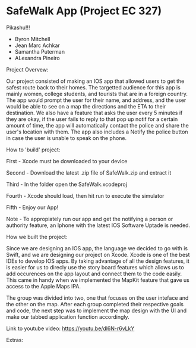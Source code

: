 # SafeWalk App (Project EC 327)
Pikashu!!!

- Byron Mitchell
- Jean Marc Achkar
- Samantha Puterman
- ALexandra Pineiro

Project Overvew:

Our project consisted of making an IOS app that allowed users to get the safest route back to their homes. The targetted audience for this app is mainly women, college students, and tourists that are in a foreign country. The app would prompt the user for their name, and address, and the user would be able to see on a map the directions and the ETA to their destination. We also have a feature that asks the user every 5 minutes if they are okay, if the user fails to reply to that pop up notif for a certain amount of time, the app will automatically contact the police and share the user's location with them. The app also includes a Notify the police button in case the user is unable to speak on the phone.

How to 'build' project:

First - Xcode must be downloaded to your device

Second - Download the latest .zip file of SafeWalk.zip and extract it

Third - In the folder open the SafeWalk.xcodeproj

Fourth - Xcode should load, then hit run to execute the simulator

Fifth - Enjoy our App!

Note - To appropiately run our app and get the notifying a person or authority feature, an 
        Iphone with the latest IOS Software Uptade is needed. 

How we built the project:

Since we are designing an IOS app, the language we decided to go with is Swift, and we are designing our project on Xcode. Xcode is one of the best IDEs to develop IOS apps. By taking advantage of all the design features, it is easier for us to direcly use the story board features which allows us to add occurences on the app layout and connect them to the code easily. This came in handy when we implemented the MapKit feature that gave us access to the Apple Maps IPA. 

The group was divided into two, one that focuses on the user inteface and the other on the map. After each group completed their respective goals and code, the next step was to implement the map design with the UI and make our tabbed application function accordingly.

Link to youtube video: https://youtu.be/dl6N-r6vLkY

Extras:
